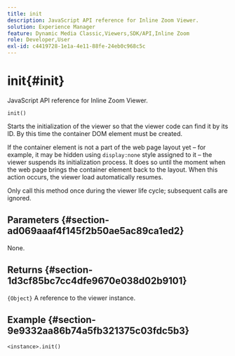 ```yaml
---
title: init
description: JavaScript API reference for Inline Zoom Viewer.
solution: Experience Manager
feature: Dynamic Media Classic,Viewers,SDK/API,Inline Zoom
role: Developer,User
exl-id: c4419728-1e1a-4e11-88fe-24eb0c968c5c
---
```

# init{#init}

JavaScript API reference for Inline Zoom Viewer.

 `init()`

Starts the initialization of the viewer so that the viewer code can find it by its ID. By this time the container DOM element must be created.

If the container element is not a part of the web page layout yet &ndash; for example, it may be hidden using `display:none` style assigned to it &ndash; the viewer suspends its initialization process. It does so until the moment when the web page brings the container element back to the layout. When this action occurs, the viewer load automatically resumes.

Only call this method once during the viewer life cycle; subsequent calls are ignored.

## Parameters {#section-ad069aaaf4f145f2b50ae5ac89ca1ed2}

None.

## Returns {#section-1d3cf85bc7cc4dfe9670e038d02b9101}

`{Object}` A reference to the viewer instance.

## Example {#section-9e9332aa86b74a5fb321375c03fdc5b3}

```
<instance>.init()
```

